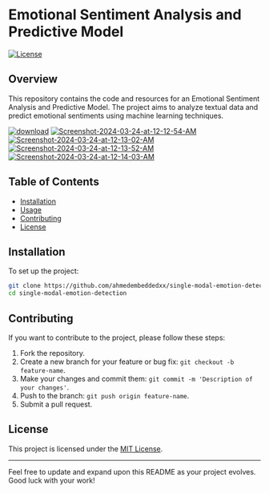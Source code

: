 # Emotional Sentiment Analysis and Predictive Model

[![License](https://img.shields.io/badge/License-MIT-blue.svg)](https://github.com/ahmedembeddedxx/single-modal-emotion-detection/blob/main/LICENSE)

## Overview

This repository contains the code and resources for an Emotional Sentiment Analysis and Predictive Model. The project aims to analyze textual data and predict emotional sentiments using machine learning techniques.

<a href="https://ibb.co/R77zKnP"><img src="https://i.ibb.co/x33JbvG/download.png" alt="download" border="0"></a>
<a href="https://ibb.co/wKTXDmN"><img src="https://i.ibb.co/y8D1Ljn/Screenshot-2024-03-24-at-12-12-54-AM.png" alt="Screenshot-2024-03-24-at-12-12-54-AM" border="0"></a>
<a href="https://ibb.co/0n4YC2T"><img src="https://i.ibb.co/10yRrQ1/Screenshot-2024-03-24-at-12-13-02-AM.png" alt="Screenshot-2024-03-24-at-12-13-02-AM" border="0"></a>
<a href="https://ibb.co/k6wsf8c"><img src="https://i.ibb.co/5xSgy8c/Screenshot-2024-03-24-at-12-13-52-AM.png" alt="Screenshot-2024-03-24-at-12-13-52-AM" border="0"></a>
<a href="https://ibb.co/ByDG8Kt"><img src="https://i.ibb.co/wSH7DrR/Screenshot-2024-03-24-at-12-14-03-AM.png" alt="Screenshot-2024-03-24-at-12-14-03-AM" border="0"></a>

## Table of Contents

- [Installation](#installation)
- [Usage](#usage)
- [Contributing](#contributing)
- [License](#license)

## Installation

To set up the project:

```bash
git clone https://github.com/ahmedembeddedxx/single-modal-emotion-detection.git
cd single-modal-emotion-detection

```


## Contributing

If you want to contribute to the project, please follow these steps:

1. Fork the repository.
2. Create a new branch for your feature or bug fix: `git checkout -b feature-name`.
3. Make your changes and commit them: `git commit -m 'Description of your changes'`.
4. Push to the branch: `git push origin feature-name`.
5. Submit a pull request.

## License

This project is licensed under the [MIT License](LICENSE).

---

Feel free to update and expand upon this README as your project evolves. Good luck with your work!
